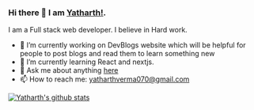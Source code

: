 ### Hi there 👋 I am [Yatharth!](https://yatharth1706.github.io).

I am a Full stack web developer. I believe in Hard work.

- 🔭 I’m currently working on DevBlogs website which will be helpful for people to post blogs and read them to learn something new
- 🌱 I’m currently learning React and nextjs.
- 💬 Ask me about anything [here](https://github.com/yatharth1706/yatharth1706/issues)
- 📫 How to reach me: yatharthverma070@gmail.com


[![Yatharth's github stats](https://github-readme-stats.vercel.app/api?username=yatharth1706&bg_color=30,e96443,904e95&title_color=fff&text_color=fff)](https://github.com/anuraghazra/github-readme-stats)
